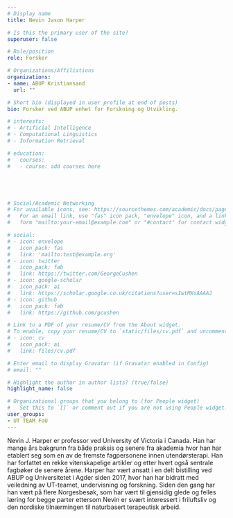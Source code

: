 ```yaml
---
# Display name
title: Nevin Jason Harper

# Is this the primary user of the site?
superuser: false

# Role/position
role: Forsker

# Organizations/Affiliations
organizations:
- name: ABUP Kristiansand
  url: ""

# Short bio (displayed in user profile at end of posts)
bio: Forsker ved ABUP enhet for Forskning og Utvikling.

# interests:
# - Artificial Intelligence
# - Computational Linguistics
# - Information Retrieval

# education:
#   courses:
#   - course: add courses here





# Social/Academic Networking
# For available icons, see: https://sourcethemes.com/academic/docs/page-builder/#icons
#   For an email link, use "fas" icon pack, "envelope" icon, and a link in the
#   form "mailto:your-email@example.com" or "#contact" for contact widget.

# social:
# - icon: envelope
#   icon_pack: fas
#   link: 'mailto:test@example.org'
# - icon: twitter
#   icon_pack: fab
#   link: https://twitter.com/GeorgeCushen
# - icon: google-scholar
#   icon_pack: ai
#   link: https://scholar.google.co.uk/citations?user=sIwtMXoAAAAJ
# - icon: github
#   icon_pack: fab
#   link: https://github.com/gcushen

# Link to a PDF of your resume/CV from the About widget.
# To enable, copy your resume/CV to `static/files/cv.pdf` and uncomment the lines below.
# - icon: cv
#   icon_pack: ai
#   link: files/cv.pdf

# Enter email to display Gravatar (if Gravatar enabled in Config)
# email: ""

# Highlight the author in author lists? (true/false)
highlight_name: false

# Organizational groups that you belong to (for People widget)
#   Set this to `[]` or comment out if you are not using People widget.
user_groups:
- UT TEAM FoU
---
```


Nevin J. Harper er professor ved University of Victoria i Canada. Han har mange års bakgrunn fra både praksis og senere fra akademia hvor han har etablert seg som en av de fremste fagpersonene innen utendørsterapi. Han har forfattet en rekke vitenskapelige artikler og etter hvert også sentrale fagbøker de senere årene. Harper har vært ansatt i en delt bistilling ved ABUP og Universitetet i Agder siden 2017, hvor han har bidratt med veiledning av UT-teamet, undervisning og forskning. Siden den gang har han vært på flere Norgesbesøk, som har vært til gjensidig glede og felles læring for begge parter ettersom Nevin er svært interessert i friluftsliv og den nordiske tilnærmingen til naturbasert terapeutisk arbeid.
